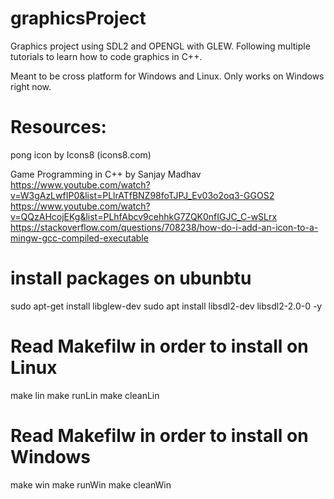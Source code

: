 # graphicsProject

Graphics project using SDL2 and OPENGL with GLEW. Following multiple tutorials to learn how to code graphics in C++.

Meant to be cross platform for Windows and Linux. Only works on Windows right now.

# Resources:

pong icon by Icons8 (icons8.com)

Game Programming in C++ by Sanjay Madhav  
 https://www.youtube.com/watch?v=W3gAzLwfIP0&list=PLlrATfBNZ98foTJPJ_Ev03o2oq3-GGOS2  
 https://www.youtube.com/watch?v=QQzAHcojEKg&list=PLhfAbcv9cehhkG7ZQK0nfIGJC_C-wSLrx  
 https://stackoverflow.com/questions/708238/how-do-i-add-an-icon-to-a-mingw-gcc-compiled-executable

# install packages on ubunbtu

sudo apt-get install libglew-dev
sudo apt install libsdl2-dev libsdl2-2.0-0 -y

# Read Makefilw in order to install on Linux

make lin
make runLin
make cleanLin

# Read Makefilw in order to install on Windows

make win
make runWin
make cleanWin
